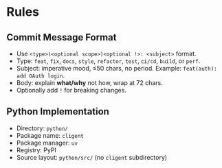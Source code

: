 # Rules

## Commit Message Format

- Use `<type>(<optional scope>)<optional !>: <subject>` format.
- Type: `feat`, `fix`, `docs`, `style`, `refactor`, `test`, `ci/cd`, `build`, or `perf`.
- Subject: imperative mood, ≤50 chars, no period. Example: `feat(auth): add OAuth login`.
- Body: explain **what/why** not how, wrap at 72 chars.
- Optionally add `!` for breaking changes.

## Python Implementation

- Directory: `python/`
- Package name: `cligent`
- Package manager: `uv`
- Registry: PyPI
- Source layout: `python/src/` (no `cligent` subdirectory)
